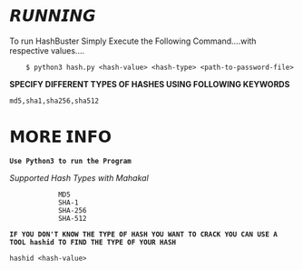 # 𝙍𝙐𝙉𝙉𝙄𝙉𝙂
To run HashBuster Simply Execute the Following Command....with respective values....

        $ python3 hash.py <hash-value> <hash-type> <path-to-password-file>

**SPECIFY DIFFERENT TYPES OF HASHES USING FOLLOWING KEYWORDS**

`md5,sha1,sha256,sha512`

# 𝗠𝗢𝗥𝗘 𝗜𝗡𝗙𝗢

**`Use Python3 to run the Program`**

*Supported Hash Types with Mahakal*

                MD5
                SHA-1
                SHA-256
                SHA-512

**`IF YOU DON'T KNOW THE TYPE OF HASH YOU WANT TO CRACK YOU CAN USE A TOOL hashid TO FIND THE TYPE OF YOUR HASH`**

`hashid <hash-value>`

